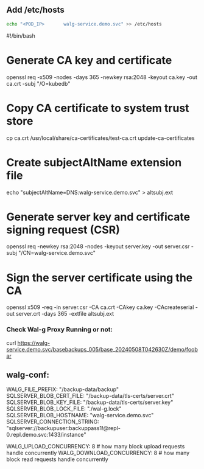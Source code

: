 ## Add /etc/hosts
```bash
echo "<POD_IP>       walg-service.demo.svc" >> /etc/hosts
```

#!/bin/bash

# Generate CA key and certificate
openssl req -x509 -nodes -days 365 -newkey rsa:2048 -keyout ca.key -out ca.crt -subj "/O=kubedb"

# Copy CA certificate to system trust store
cp ca.crt /usr/local/share/ca-certificates/test-ca.crt
update-ca-certificates

# Create subjectAltName extension file
echo "subjectAltName=DNS:walg-service.demo.svc" > altsubj.ext

# Generate server key and certificate signing request (CSR)
openssl req -newkey rsa:2048 -nodes -keyout server.key -out server.csr -subj "/CN=walg-service.demo.svc"

# Sign the server certificate using the CA
openssl x509 -req -in server.csr -CA ca.crt -CAkey ca.key -CAcreateserial -out server.crt -days 365 -extfile altsubj.ext


### Check Wal-g Proxy Running or not:

curl https://walg-service.demo.svc/basebackups_005/base_20240508T042630Z/demo/foobar

## walg-conf:

WALG_FILE_PREFIX: "/backup-data/backup"
SQLSERVER_BLOB_CERT_FILE: "/backup-data/tls-certs/server.crt"
SQLSERVER_BLOB_KEY_FILE:  "/backup-data/tls-certs/server.key"
SQLSERVER_BLOB_LOCK_FILE: "./wal-g.lock"
SQLSERVER_BLOB_HOSTNAME:  "walg-service.demo.svc"
SQLSERVER_CONNECTION_STRING: "sqlserver://backupuser:backuppass1!@repl-0.repl.demo.svc:1433/instance"

WALG_UPLOAD_CONCURRENCY:   8  # how many block upload requests handle concurrently
WALG_DOWNLOAD_CONCURRENCY: 8  # how many block read requests handle concurrently 